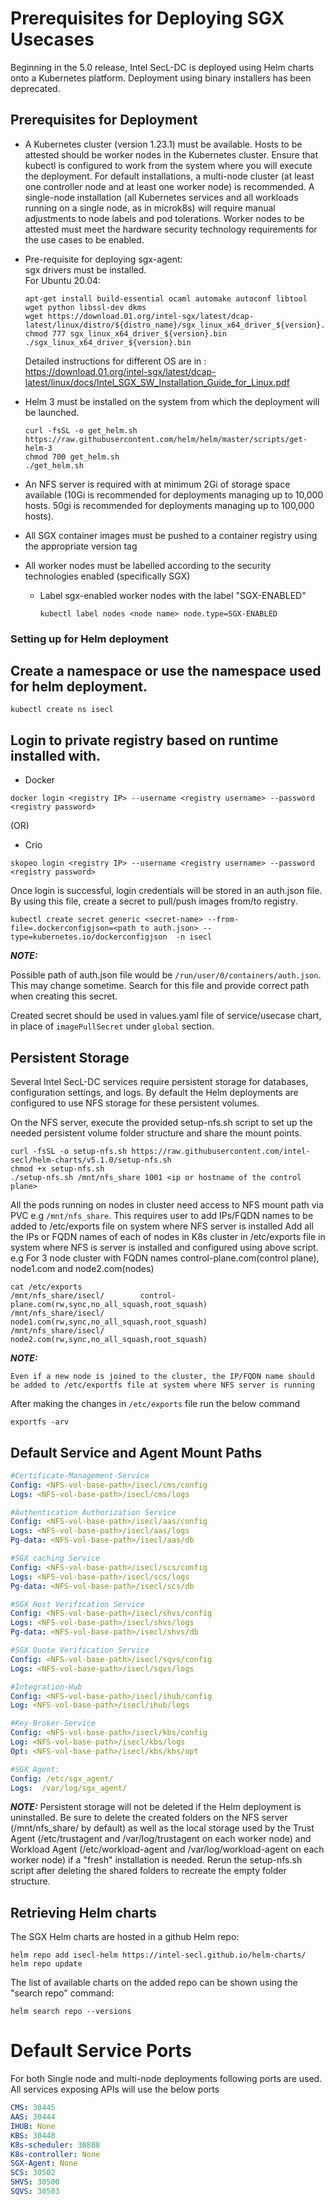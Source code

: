 # Prerequisites for Deploying SGX Usecases

Beginning in the 5.0 release, Intel SecL-DC is deployed using Helm charts onto a Kubernetes platform.  Deployment using binary installers has been deprecated.

## Prerequisites for Deployment

- A Kubernetes cluster (version 1.23.1) must be available.  Hosts to be attested should be worker nodes in the Kubernetes cluster.  Ensure that kubectl is configured to work from the system where you will execute the deployment.  For default installations, a multi-node cluster (at least one controller node and at least one worker node) is recommended.  A single-node installation (all Kubernetes services and all workloads running on a single node, as in microk8s) will require manual adjustments to node labels and pod tolerations.  Worker nodes to be attested must meet the hardware security technology requirements for the use cases to be enabled.  

- Pre-requisite for deploying sgx-agent:   
  sgx drivers must be installed.  
  For Ubuntu 20.04:
  ```
  apt-get install build-essential ocaml automake autoconf libtool wget python libssl-dev dkms  
  wget https://download.01.org/intel-sgx/latest/dcap-latest/linux/distro/${distro_name}/sgx_linux_x64_driver_${version}.bin  
  chmod 777 sgx_linux_x64_driver_${version}.bin  
  ./sgx_linux_x64_driver_${version}.bin  
  ``` 
  
  Detailed instructions for different OS are in :   
  https://download.01.org/intel-sgx/latest/dcap-latest/linux/docs/Intel_SGX_SW_Installation_Guide_for_Linux.pdf  

- Helm 3 must be installed on the system from which the deployment will be launched. 
  
  ```
  curl -fsSL -o get_helm.sh https://raw.githubusercontent.com/helm/helm/master/scripts/get-helm-3
  chmod 700 get_helm.sh
  ./get_helm.sh 
  ```

- An NFS server is required with at minimum 2Gi of storage space available (10Gi is recommended for deployments managing up to 10,000 hosts.  50gi is recommended for deployments managing up to 100,000 hosts).

- All SGX container images must be pushed to a container registry using the appropriate version tag

- All worker nodes must be labelled according to the security technologies enabled (specifically SGX)

  - Label sgx-enabled worker nodes with the label "SGX-ENABLED"
    ```
    kubectl label nodes <node name> node.type=SGX-ENABLED
    ```

### Setting up for Helm deployment

## Create a namespace or use the namespace used for helm deployment. 

  ```
  kubectl create ns isecl
  ```

## Login to private registry based on runtime installed with.

 * Docker
  ```
  docker login <registry IP> --username <registry username> --password <registry password>
  ```

  (OR)
  
  * Crio
  ```
  skopeo login <registry IP> --username <registry username> --password <registry password>
  ```

  Once login is successful, login credentials will be stored in an auth.json file. By using this file, create a secret to pull/push images from/to registry.

  ```
  kubectl create secret generic <secret-name> --from-file=.dockerconfigjson=<path to auth.json> --type=kubernetes.io/dockerconfigjson  -n isecl
  ```

**_NOTE:_** 

  Possible path of auth.json file would be `/run/user/0/containers/auth.json`. This may change sometime. Search for this file and provide correct path when creating this secret.

  Created secret should be used in values.yaml file of service/usecase chart, in place of `imagePullSecret` under `global` section.


## Persistent Storage

Several Intel SecL-DC services require persistent storage for databases, configuration settings, and logs.  By default the Helm deployments are configured to use NFS storage for these persistent volumes.

On the NFS server, execute the provided setup-nfs.sh script to set up the needed persistent volume folder structure and share the mount points.

  ```
  curl -fsSL -o setup-nfs.sh https://raw.githubusercontent.com/intel-secl/helm-charts/v5.1.0/setup-nfs.sh
  chmod +x setup-nfs.sh
  ./setup-nfs.sh /mnt/nfs_share 1001 <ip or hostname of the control plane>
  ```

All the pods running on nodes in cluster need access to NFS mount path via PVC e.g `/mnt/nfs_share`. 
This requires user to add IPs/FQDN names to be added to /etc/exports file on system where NFS server is installed
Add all the IPs or FQDN names of each of nodes in K8s cluster in /etc/exports file in system where NFS is server is installed and configured using above script.
e.g For 3 node cluster with FQDN names control-plane.com(control plane), node1.com and node2.com(nodes)
  ```
  cat /etc/exports
  /mnt/nfs_share/isecl/        control-plane.com(rw,sync,no_all_squash,root_squash)
  /mnt/nfs_share/isecl/        node1.com(rw,sync,no_all_squash,root_squash)
  /mnt/nfs_share/isecl/        node2.com(rw,sync,no_all_squash,root_squash)
  ```

**_NOTE:_** 

    Even if a new node is joined to the cluster, the IP/FQDN name should be added to /etc/exportfs file at system where NFS server is running

After making the changes in `/etc/exports` file run the below command
  ```
  exportfs -arv
  ``` 

## Default Service and Agent Mount Paths

```yaml
#Certificate-Management-Service
Config: <NFS-vol-base-path>/isecl/cms/config
Logs: <NFS-vol-base-path>/isecl/cms/logs

#Authentication Authorization Service
Config: <NFS-vol-base-path>/isecl/aas/config
Logs: <NFS-vol-base-path>/isecl/aas/logs
Pg-data: <NFS-vol-base-path>/isecl/aas/db

#SGX caching Service
Config: <NFS-vol-base-path>/isecl/scs/config
Logs: <NFS-vol-base-path>/isecl/scs/logs
Pg-data: <NFS-vol-base-path>/isecl/scs/db

#SGX Host Verification Service
Config: <NFS-vol-base-path>/isecl/shvs/config
Logs: <NFS-vol-base-path>/isecl/shvs/logs
Pg-data: <NFS-vol-base-path>/isecl/shvs/db

#SGX Quote Verification Service
Config: <NFS-vol-base-path>/isecl/sqvs/config
Logs: <NFS-vol-base-path>/isecl/sqvs/logs

#Integration-Hub
Config: <NFS-vol-base-path>/isecl/ihub/config
Log: <NFS-vol-base-path>/isecl/ihub/logs

#Key-Broker-Service
Config: <NFS-vol-base-path>/isecl/kbs/config
Log: <NFS-vol-base-path>/isecl/kbs/logs
Opt: <NFS-vol-base-path>/isecl/kbs/kbs/opt

#SGX Agent:
Config: /etc/sgx_agent/
Logs:  /var/log/sgx_agent/
```

**_NOTE:_** 
    Persistent storage will not be deleted if the Helm deployment is uninstalled.  Be sure to delete the created folders on the NFS server (/mnt/nfs_share/ by default) as well as the local storage used by the Trust Agent (/etc/trustagent and /var/log/trustagent on each worker node) and Workload Agent (/etc/workload-agent and /var/log/workload-agent on each worker node) if a "fresh" installation is needed.  Rerun the setup-nfs.sh script after deleting the shared folders to recreate the empty folder structure.

## Retrieving Helm charts

The SGX Helm charts are hosted in a github Helm repo:

  ```
  helm repo add isecl-helm https://intel-secl.github.io/helm-charts/
  helm repo update
  ```

The list of available charts on the added repo can be shown using the "search repo" command:

  ``` 
  helm search repo --versions
  ```

# Default Service Ports

For both Single node and multi-node deployments following ports are used. All services exposing APIs will use the below ports

```yaml
CMS: 30445
AAS: 30444
IHUB: None
KBS: 30448
K8s-scheduler: 30888
K8s-controller: None
SGX-Agent: None
SCS: 30502
SHVS: 30500
SQVS: 30503
```
